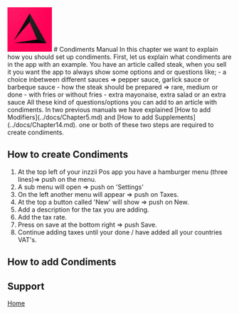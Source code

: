 <img src="../Assets/Pictures/play_store_512.png" alt="inzzii logo" width="100"/>
# Condiments Manual
In this chapter we want to explain how you should set up condiments. First, let us explain what condiments are in the app with an example. You have an article called steak, when you sell it you want the app to always show some options and or questions like;
- a choice inbetween different sauces => pepper sauce, garlick sauce or barbeque sauce 
- how the steak should be prepared => rare, medium or done 
- with fries or without fries
- extra mayonaise, extra salad or an extra sauce 
All these kind of questions/options you can add to an article with condiments.
In two previous manuals we have explained [How to add Modifiers](../docs/Chapter5.md) and [How to add Supplements](../docs/Chapter14.md). one or both of these two steps are required to create condiments. 

## How to create Condiments

1. At the top left of your inzzii Pos app you have a hamburger menu (three lines)=> push on the menu.
2. A sub menu will open => push on 'Settings'
3. On the left another menu will appear => push on Taxes. 
4. At the top a button called 'New' will show => push on New.
5. Add a description for the tax you are adding.
6. Add the tax rate.
7. Press on save at the bottom right => push Save.
8. Continue adding taxes until your done / have added all your countries VAT's. 

## How to add Condiments

## Support
[Home](../index.md)